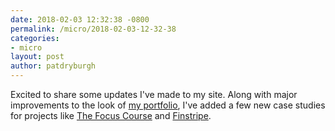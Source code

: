 ```yaml
---
date: 2018-02-03 12:32:38 -0800
permalink: /micro/2018-02-03-12-32-38
categories:
- micro
layout: post
author: patdryburgh
---
```


Excited to share some updates I've made to my site. Along with major improvements to the look of [my portfolio][mp], I've added a few new case studies for projects like [The Focus Course][tfc] and [Finstripe][fs].

[mp]: %20%27%2Fwork%2F%27%20%7C%20absolute_url%20
[tfc]: %20%27%2Fwork%2Fthe-focus-course%27%20%7C%20absolute_url%20
[fs]: %20%27%2Fwork%2Ffinstripe%27%20%7C%20absolute_url%20